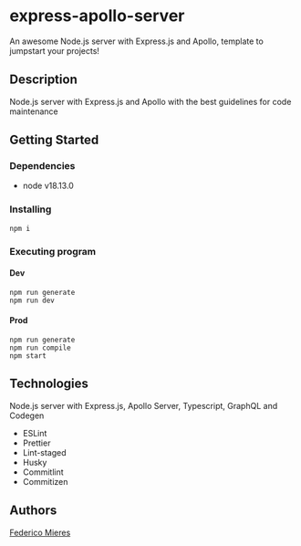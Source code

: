 # express-apollo-server

An awesome Node.js server with Express.js and Apollo, template to jumpstart your projects!

## Description

Node.js server with Express.js and Apollo with the best guidelines for code maintenance

## Getting Started

### Dependencies

* node v18.13.0

### Installing
```
npm i
```

### Executing program

#### Dev
```
npm run generate
npm run dev
```

#### Prod
```
npm run generate
npm run compile
npm start
```

## Technologies

Node.js server with Express.js, Apollo Server, Typescript, GraphQL and Codegen

* ESLint
* Prettier
* Lint-staged
* Husky
* Commitlint
* Commitizen

## Authors

[Federico Mieres](https://www.linkedin.com/in/federicomieres/)